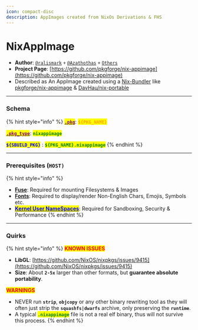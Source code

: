```yaml
---
icon: compact-disc
description: AppImages created from NixOs Derivations & FHS
---
```


# NixAppImage

* **Author**: [`@ralismark`](https://github.com/ralismark) `+` [`@Azathothas`](https://github.com/Azathothas) `+` [`Others`](https://github.com/NixOS/bundlers)
* **Project Page**: [https://github.com/pkgforge/nix-appimage](https://github.com/pkgforge/nix-appimage)
* Described as An AppImage created using a [Nix-Bundler](https://github.com/NixOS/bundlers) like [pkgforge/nix-appimage](https://github.com/pkgforge/nix-appimage) & [DavHau/nix-portable](https://github.com/DavHau/nix-portable)

***

### Schema

{% hint style="info" %}
[<mark style="color:purple;">**`.pkg`**</mark>](../../sbuild/specification/2.pkg.md): <mark style="color:orange;">**`${PKG_NAME}`**</mark>

[<mark style="color:purple;">**`.pkg_type`**</mark>](../../sbuild/specification/2.pkg.md): <mark style="color:green;">**`nixappimage`**</mark>

<mark style="color:blue;">**`${SBUILD_PKG}`**</mark> : <mark style="color:green;">**`${PKG_NAME}.nixappimage`**</mark>
{% endhint %}

***

### **Prerequisites (`HOST)`**

{% hint style="info" %}
* [**Fuse**](errors-and-quirks/fuse.md): Required for mounting Filesystems & Images
* [**Fonts**](errors-and-quirks/fonts.md): Required to display/render Non-English Chars, Emojis, Symbols etc.
* [<mark style="color:blue;">**Kernel User NameSpaces**</mark>](errors-and-quirks/namespaces.md): Required for Sandboxing, Security & Performance
{% endhint %}

***

### Quirks

{% hint style="info" %}
<mark style="color:red;">**KNOWN ISSUES**</mark>

* **LibGL**: [https://github.com/NixOS/nixpkgs/issues/9415](https://github.com/NixOS/nixpkgs/issues/9415)
* **Size**: About **`2-5x`** larger than other formats, but **guarantee absolute portability**.

<mark style="color:red;">**WARNINGS**</mark>

* NEVER run **`strip`**, **`objcopy`** or any other binary rewriting tool as they will often just strip the **`squashfs|dwarfs`** archive, only preserving the **`runtime`**.
* A typical <mark style="color:green;">**`.nixappimage`**</mark> file is not a real elf binary, thus will not survive this process.
{% endhint %}
